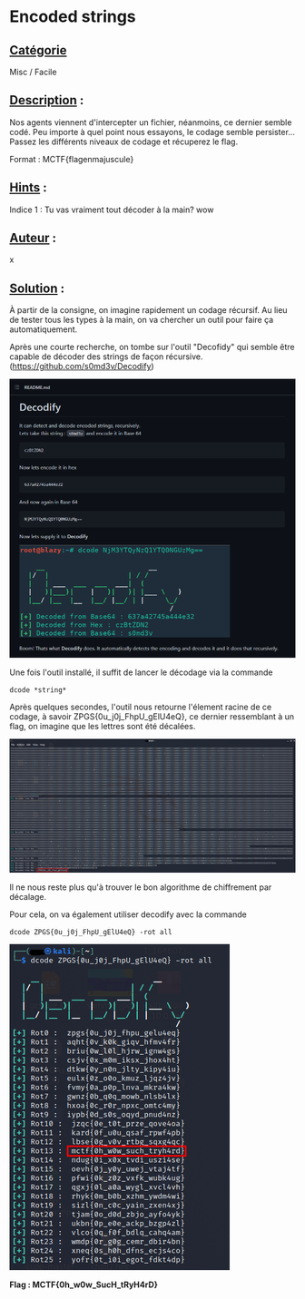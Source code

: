 # **Encoded strings**
## <u>**Catégorie**</u>

Misc / Facile

## <u>**Description**</u> :

Nos agents viennent d'intercepter un fichier, néanmoins, ce dernier semble codé. Peu importe à quel point nous essayons, le codage semble persister...
Passez les différents niveaux de codage et récuperez le flag.

Format : MCTF{flagenmajuscule}

## <u>**Hints**</u> :

Indice 1 : Tu vas vraiment tout décoder à la main? wow

## <u>**Auteur**</u> :

x

## <u>Solution</u> :

À partir de la consigne, on imagine rapidement un codage récursif. Au lieu de tester tous les types à la main, on va chercher un outil pour faire ça automatiquement.

Après une courte recherche, on tombe sur l'outil "Decofidy" qui semble être capable de décoder des strings de façon récursive. (https://github.com/s0md3v/Decodify)

![](./photos/github.png)

Une fois l'outil installé, il suffit de lancer le décodage via la commande

```
dcode *string*
```

Après quelques secondes, l'outil nous retourne l'élement racine de ce codage, à savoir ZPGS{0u_j0j_FhpU_gElU4eQ}, ce dernier ressemblant à un flag, on imagine que les lettres sont été décalées.

![](./photos/decodify.png)

Il ne nous reste plus qu'à trouver le bon algorithme de chiffrement par décalage.

Pour cela, on va également utiliser decodify avec la commande 

```
dcode ZPGS{0u_j0j_FhpU_gElU4eQ} -rot all
```

![](./photos/flag.png)

**Flag : MCTF{0h_w0w_SucH_tRyH4rD}**
